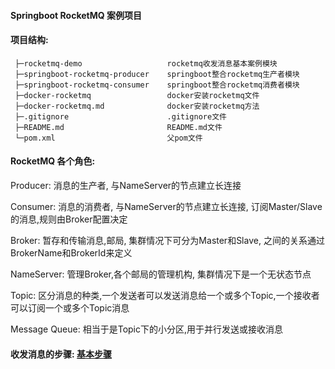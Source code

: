 #### Springboot RocketMQ 案例项目

#### 项目结构:
 ```
  ├─rocketmq-demo                   rocketmq收发消息基本案例模块
  ├─springboot-rocketmq-producer    springboot整合rocketmq生产者模块
  ├─springboot-rocketmq-consumer    springboot整合rocketmq消费者模块
  ├─docker-rocketmq                 docker安装rocketmq文件
  ├─docker-rocketmq.md              docker安装rocketmq方法
  ├─.gitignore                      .gitignore文件
  ├─README.md                       README.md文件
  └─pom.xml                         父pom文件
 ```

#### RocketMQ 各个角色:

 Producer: 消息的生产者, 与NameServer的节点建立长连接
 
 Consumer: 消息的消费者, 与NameServer的节点建立长连接, 订阅Master/Slave的消息,规则由Broker配置决定
 
 Broker: 暂存和传输消息,邮局, 集群情况下可分为Master和Slave, 之间的关系通过BrokerName和BrokerId来定义
 
 NameServer: 管理Broker,各个邮局的管理机构, 集群情况下是一个无状态节点
 
 Topic: 区分消息的种类,一个发送者可以发送消息给一个或多个Topic,一个接收者可以订阅一个或多个Topic消息
 
 Message Queue: 相当于是Topic下的小分区,用于并行发送或接收消息
 
 #### 收发消息的步骤: [基本步骤](./rocketmq-demo/README.md)
